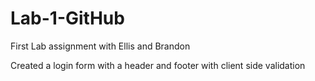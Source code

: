 # Lab-1-GitHub
 First Lab assignment with Ellis and Brandon

Created a login form with a header and footer with client side validation
